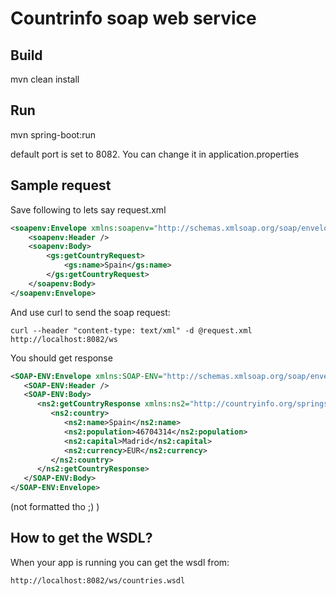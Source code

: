 # Countrinfo soap web service

## Build

mvn clean install

## Run

mvn spring-boot:run

default port is set to 8082. You can change it in application.properties

## Sample request

Save following to lets say request.xml

```xml
<soapenv:Envelope xmlns:soapenv="http://schemas.xmlsoap.org/soap/envelope/" xmlns:gs="http://countryinfo.org/springsoap/gen">
    <soapenv:Header />
    <soapenv:Body>
        <gs:getCountryRequest>
            <gs:name>Spain</gs:name>
        </gs:getCountryRequest>
    </soapenv:Body>
</soapenv:Envelope>
```

And use curl to send the soap request:

```
curl --header "content-type: text/xml" -d @request.xml http://localhost:8082/ws
```

You should get response

```xml
<SOAP-ENV:Envelope xmlns:SOAP-ENV="http://schemas.xmlsoap.org/soap/envelope/">
   <SOAP-ENV:Header />
   <SOAP-ENV:Body>
      <ns2:getCountryResponse xmlns:ns2="http://countryinfo.org/springsoap/gen">
         <ns2:country>
            <ns2:name>Spain</ns2:name>
            <ns2:population>46704314</ns2:population>
            <ns2:capital>Madrid</ns2:capital>
            <ns2:currency>EUR</ns2:currency>
         </ns2:country>
      </ns2:getCountryResponse>
   </SOAP-ENV:Body>
</SOAP-ENV:Envelope>
```

(not formatted tho ;) )

## How to get the WSDL?

When your app is running you can get the wsdl from:

```
http://localhost:8082/ws/countries.wsdl
```
